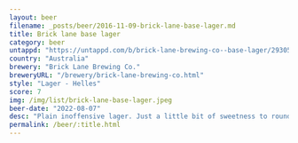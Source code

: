 ```yaml
---
layout: beer
filename: _posts/beer/2016-11-09-brick-lane-base-lager.md
title: Brick lane base lager
category: beer
untappd: "https://untappd.com/b/brick-lane-brewing-co--base-lager/2930516"
country: "Australia"
brewery: "Brick Lane Brewing Co."
breweryURL: "/brewery/brick-lane-brewing-co.html"
style: "Lager - Helles"
score: 7
img: /img/list/brick-lane-base-lager.jpeg
beer-date: "2022-08-07"
desc: "Plain inoffensive lager. Just a little bit of sweetness to round it out and make it easy drinking"
permalink: /beer/:title.html
---
```

